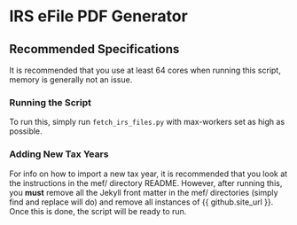 # IRS eFile PDF Generator

## Recommended Specifications

It is recommended that you use at least 64 cores when running this script, memory is generally not an issue.

### Running the Script

To run this, simply run `fetch_irs_files.py` with max-workers set as high as possible.

### Adding New Tax Years

For info on how to import a new tax year, it is recommended that you look at the instructions in the mef/ directory README. However, after running this, you **must** remove all the Jekyll front matter in the mef/ directories (simply find and replace will do) and remove all instances of {{ github.site_url }}. Once this is done, the script will be ready to run.
